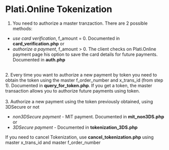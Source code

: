 # Plati.Online Tokenization

1. You need to authorize a master tranzaction. There are 2 possible methods:
* <i>use card verification</i>, f_amount = 0. Documented in <b>card_verification.php</b> or
* <i>authorize a payment</i>, f_amount > 0. The client checks on Plati.Online payment page his option to save the card details for future payments. Documented in <b>auth.php</b>
<br/>
2. Every time you want to authorize a new payment by token you need to obtain the token using the master f_order_number and x_trans_id (from step 1). Documented in <b>query_for_token.php</b>. If you get a token, the master transaction allows you to authorize future payments using token.
<br/><br/>
3. Authorize a new payment using the token previously obtained, using 3DSecure or not

* <i>non3DSecure payment</i> - MIT payment. Documented in <b>mit_non3DS.php</b> or
* <i>3DSecure payment</i> - Documented in <b>tokenization_3DS.php</b>

If you need to cancel Tokenization, use <b>cancel_tokenization.php</b> using master x_trans_id and master f_order_number
